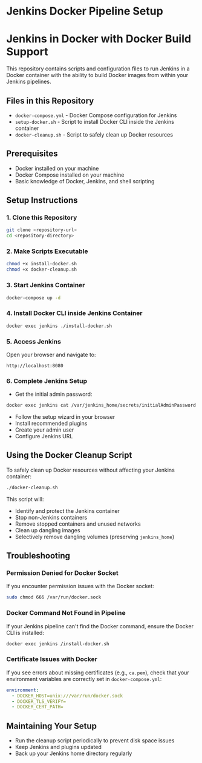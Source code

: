 # Jenkins Docker Pipeline Setup

# Jenkins in Docker with Docker Build Support

This repository contains scripts and configuration files to run Jenkins in a Docker container with the ability to build Docker images from within your Jenkins pipelines.

## Files in this Repository

- `docker-compose.yml` - Docker Compose configuration for Jenkins
- `setup-docker.sh` - Script to install Docker CLI inside the Jenkins container
- `docker-cleanup.sh` - Script to safely clean up Docker resources

## Prerequisites

- Docker installed on your machine
- Docker Compose installed on your machine
- Basic knowledge of Docker, Jenkins, and shell scripting

## Setup Instructions

### 1. Clone this Repository

```bash
git clone <repository-url>
cd <repository-directory>
```

### 2. Make Scripts Executable

```bash
chmod +x install-docker.sh
chmod +x docker-cleanup.sh
```

### 3. Start Jenkins Container

```bash
docker-compose up -d
```

### 4. Install Docker CLI inside Jenkins Container

```bash
docker exec jenkins ./install-docker.sh
```

### 5. Access Jenkins

Open your browser and navigate to:

```
http://localhost:8080
```

### 6. Complete Jenkins Setup

- Get the initial admin password:
```bash
docker exec jenkins cat /var/jenkins_home/secrets/initialAdminPassword
```

- Follow the setup wizard in your browser
- Install recommended plugins
- Create your admin user
- Configure Jenkins URL

## Using the Docker Cleanup Script

To safely clean up Docker resources without affecting your Jenkins container:

```bash
./docker-cleanup.sh
```

This script will:
- Identify and protect the Jenkins container
- Stop non-Jenkins containers
- Remove stopped containers and unused networks
- Clean up dangling images
- Selectively remove dangling volumes (preserving `jenkins_home`)

## Troubleshooting

### Permission Denied for Docker Socket

If you encounter permission issues with the Docker socket:

```bash
sudo chmod 666 /var/run/docker.sock
```

### Docker Command Not Found in Pipeline

If your Jenkins pipeline can't find the Docker command, ensure the Docker CLI is installed:

```bash
docker exec jenkins /install-docker.sh
```

### Certificate Issues with Docker

If you see errors about missing certificates (e.g., `ca.pem`), check that your environment variables are correctly set in `docker-compose.yml`:

```yaml
environment:
  - DOCKER_HOST=unix:///var/run/docker.sock
  - DOCKER_TLS_VERIFY=
  - DOCKER_CERT_PATH=
```

## Maintaining Your Setup

- Run the cleanup script periodically to prevent disk space issues
- Keep Jenkins and plugins updated
- Back up your Jenkins home directory regularly




